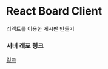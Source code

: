 # React Board Client

리액트를 이용한 게시판 만들기 

### 서버 레포 링크
[링크](https://github.com/Seunghoya/react-board-server)
